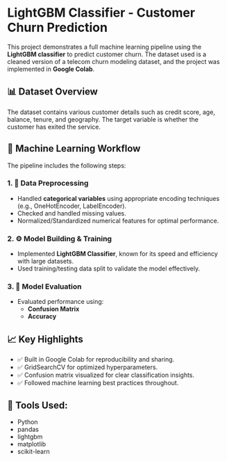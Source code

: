 # LightGBM Classifier - Customer Churn Prediction

This project demonstrates a full machine learning pipeline using the **LightGBM classifier** to predict customer churn. The dataset used is a cleaned version of a telecom churn modeling dataset, and the project was implemented in **Google Colab**.

## 📊 Dataset Overview

The dataset contains various customer details such as credit score, age, balance, tenure, and geography. The target variable is whether the customer has exited the service.

## 🧠 Machine Learning Workflow

The pipeline includes the following steps:

### 1. 📌 Data Preprocessing
- Handled **categorical variables** using appropriate encoding techniques (e.g., OneHotEncoder, LabelEncoder).
- Checked and handled missing values.
- Normalized/Standardized numerical features for optimal performance.

### 2. ⚙️ Model Building & Training
- Implemented **LightGBM Classifier**, known for its speed and efficiency with large datasets.
- Used training/testing data split to validate the model effectively.

### 3. 🧪 Model Evaluation
- Evaluated performance using:
  - **Confusion Matrix**
  - **Accuracy**

## 📈 Key Highlights

- ✅ Built in Google Colab for reproducibility and sharing.
- ✅ GridSearchCV for optimized hyperparameters.
- ✅ Confusion matrix visualized for clear classification insights.
- ✅ Followed machine learning best practices throughout.

## 🧰 Tools Used:

- Python
- pandas
- lightgbm
- matplotlib
- scikit-learn

